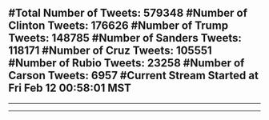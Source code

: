 #Total Number of Tweets: 579348 
#Number of Clinton Tweets: 176626
#Number of Trump Tweets: 148785
#Number of Sanders Tweets: 118171
#Number of Cruz Tweets: 105551
#Number of Rubio Tweets: 23258
#Number of Carson Tweets: 6957
#Current Stream Started at Fri Feb 12 00:58:01 MST
---
---
---
